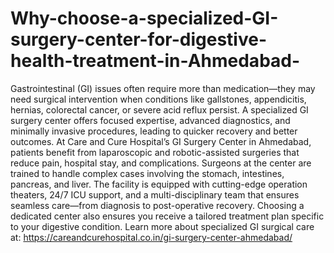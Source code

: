 # Why-choose-a-specialized-GI-surgery-center-for-digestive-health-treatment-in-Ahmedabad-

Gastrointestinal (GI) issues often require more than medication—they may need surgical intervention when conditions like gallstones, appendicitis, hernias, colorectal cancer, or severe acid reflux persist. A specialized GI surgery center offers focused expertise, advanced diagnostics, and minimally invasive procedures, leading to quicker recovery and better outcomes. At Care and Cure Hospital’s GI Surgery Center in Ahmedabad, patients benefit from laparoscopic and robotic-assisted surgeries that reduce pain, hospital stay, and complications. Surgeons at the center are trained to handle complex cases involving the stomach, intestines, pancreas, and liver. The facility is equipped with cutting-edge operation theaters, 24/7 ICU support, and a multi-disciplinary team that ensures seamless care—from diagnosis to post-operative recovery. Choosing a dedicated center also ensures you receive a tailored treatment plan specific to your digestive condition. Learn more about specialized GI surgical care at:
https://careandcurehospital.co.in/gi-surgery-center-ahmedabad/
